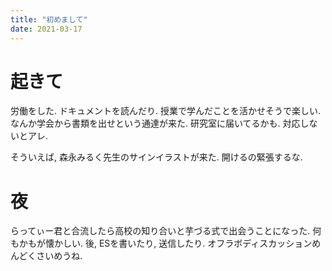 ```yaml
---
title: "初めまして"
date: 2021-03-17
---
```


# 起きて
労働をした. ドキュメントを読んだり. 授業で学んだことを活かせそうで楽しい. なんか学会から書類を出せという通達が来た. 研究室に届いてるかも. 対応しないとアレ.

そういえば, 森永みるく先生のサインイラストが来た. 開けるの緊張するな.
# 夜
らってぃー君と合流したら高校の知り合いと芋づる式で出会うことになった. 何もかもが懐かしい. 後, ESを書いたり, 送信したり. オフラボディスカッションめんどくさいめうね.